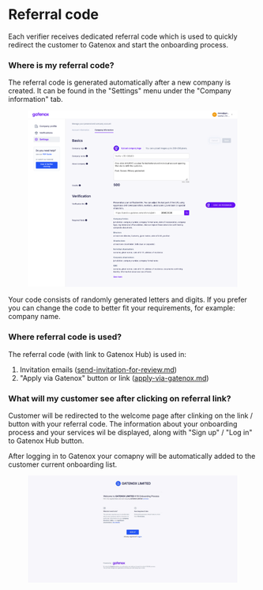 # Referral code

Each verifier receives dedicated referral code which is used to quickly redirect the customer to Gatenox and start the onboarding process.

### Where is my referral code?

The referral code is generated automatically after a new company is created. It can be found in the "Settings" menu under the "Company information" tab.

<figure><img src="../../docs/Images/settings_company.png" alt=""><figcaption></figcaption></figure>

Your code consists of randomly generated letters and digits. If you prefer you can change the code to better fit your requirements, for example: company name.

### Where referral code is used?

The referral code (with link to Gatenox Hub) is used in:

1. Invitation emails ([send-invitation-for-review.md](send-invitation-for-review.md "mention"))
2. "Apply via Gatenox" button or link ([apply-via-gatenox.md](apply-via-gatenox.md "mention"))

### What will my customer see after clicking on referral link?

Customer will be redirected to the welcome page after clinking on the link / button with your referral code. The information about your onboarding process and your services wil be displayed, along with "Sign up" / "Log in" to Gatenox Hub button.

After logging in to Gatenox your comapny will be automatically added to the customer current onboarding list.

<figure><img src="../../Images/referral_welcome_page.png" alt=""><figcaption></figcaption></figure>
